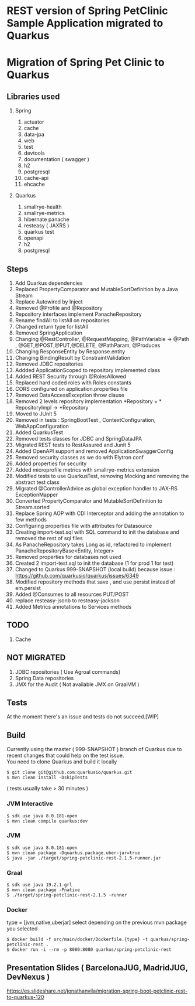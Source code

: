 # REST version of Spring PetClinic Sample Application migrated to Quarkus

# Migration of Spring Pet Clinic to Quarkus

## Libraries used

1. Spring
   1. actuator
   1. cache
   1. data-jpa
   1. web
   1. test
   1. devtools
   1. documentation ( swagger )
   1. h2
   1. postgresql
   1. cache-api
   1. ehcache
   
1. Quarkus
    1. smallrye-health
    1. smallrye-metrics
    1. hibernate panache
    1. resteasy ( JAXRS )
    1. quarkus test
    1. openapi
    1. h2
    1. postgresql 


## Steps

1. Add Quarkus dependencies
2. Replaced PropertyComparator and MutableSortDefinition by a Java Stream
3. Replace Autowired by Inject
4. Removed @Profile and @Repository
5. Repository interfaces implement PanacheRepository
6. Rename findAll to listAll on repositories
7. Changed return type for listAll
8. Removed SpringApplication
9. Changing @RestController, @RequestMapping, @PathVariable -> @Path , @GET,@POST,@PUT,@DELETE, @PathParam, @Produces
10. Changing ResponseEntity by Response.entity
11. Changing BindingResult by ConstraintValidation
12. Removed JDBC repositories
13. Addded ApplicationScoped to repository implemented class
14. Added REST Security through @RolesAllowed
15. Replaced hard coded roles with Roles constants
16. CORS configured on application.properties file
17. Removed DataAccessException throw clause
18. Removed 2 levels repository implementation *Repository + * RepositoryImpl -> *Repository
19. Moved to JUnit 5
20. Removed in tests : SpringBootTest , ContextConfiguration, WebAppConfiguration
21. Added QuarkusTest
22. Removed tests classes for JDBC and SpringDataJPA
23. Migrated REST tests to RestAssured and Junit 5
24. Added OpenAPI support and removed ApplicationSwaggerConfig
25. Removed security classes as we do with Elytron conf
26. Added properties for security
27. Added microprofile metrics with smallrye-metrics extension
28. Modified tests to use QuarkusTest, removing Mocking and removing the abstract test class
29. Migrated @ControllerAdvice as global exception handler to JAX-RS ExceptionMapper
30. Converted PropertyComparator and MutableSortDefinition to Stream.sorted
31. Replace Spring AOP with CDI Interceptor and adding the annotation to few methods
32. Configuring properties file with attributes for Datasource
33. Creating import-test.sql with SQL command to init the database and removed the rest of sql files
34. As PanacheRepository takes Long as id, refactored to implement PanacheRepositoryBase<Entity, Integer>
35. Removed properties for databases not used
36. Created 2 import-test.sql to init the database (1 for prod 1 for test)
37. Changed to Quarkus 999-SNAPSHOT (local build) because issue : https://github.com/quarkusio/quarkus/issues/6349
38. Modified repository methods that save , and use persist instead of em.persist
39. Added @Consumes to all resources PUT/POST
40. replace resteasy-jsonb to resteasy-jackson 
41. Added Metrics annotations to Services methods 

## TODO

1. Cache
  
## NOT MIGRATED

1. JDBC repositories ( Use Agroal commands)
2. Spring Data repositories
3. JMX for the Audit ( Not available JMX on GraalVM )

## Tests
At the moment there's an issue and tests do not succeed.[WIP]

## Build
Currently using the master ( 999-SNAPSHOT ) branch of Quarkus due to recent changes that could help on the test issue.  
You need to clone Quarkus and build it locally  
```
$ git clone git@github.com:quarkusio/quarkus.git
$ mvn clean install -DskipTests
```
( tests usually take > 30 minutes )
### JVM Interactive
```
$ sdk use java 8.0.181-open  
$ mvn clean compile quarkus:dev
```  
### JVM 
```
$ sdk use java 8.0.181-open  
$ mvn clean package -Dquarkus.package.uber-jar=true  
$ java -jar ./target/spring-petclinic-rest-2.1.5-runner.jar
```  
### Graal
```
$ sdk use java 19.2.1-grl  
$ mvn clean package -Pnative  
$ ./target/spring-petclinic-rest-2.1.5 -runner
```

### Docker
type = [jvm,native,uberjar] select depending on the previous mvn package you selected  
```
$ docker build -f src/main/docker/Dockerfile.{type} -t quarkus/spring-petclinic-rest .  
$ docker run -i --rm -p 8080:8080 quarkus/spring-petclinic-rest
```

## Presentation Slides ( BarcelonaJUG, MadridJUG, DevNexus )
https://es.slideshare.net/jonathanvila/migration-spring-boot-petclinic-rest-to-quarkus-120


